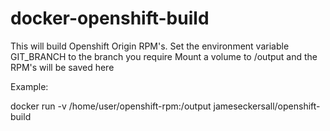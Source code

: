 # docker-openshift-build

This will build Openshift Origin RPM's.
Set the environment variable GIT_BRANCH to the branch you require
Mount a volume to /output and the RPM's will be saved here

Example:

docker run -v /home/user/openshift-rpm:/output jameseckersall/openshift-build
